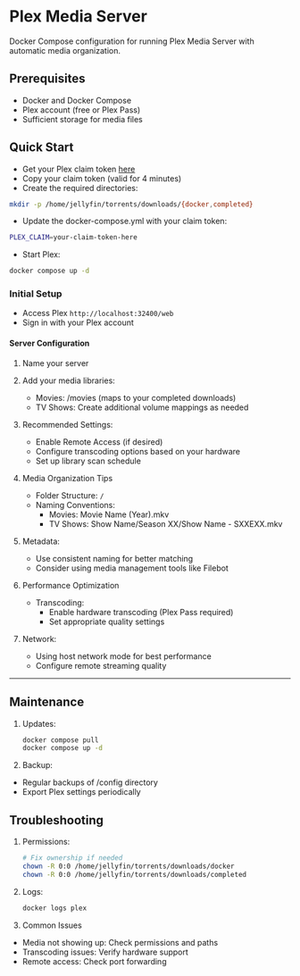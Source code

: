 # Plex Media Server

Docker Compose configuration for running Plex Media Server with automatic media organization.

## Prerequisites

* Docker and Docker Compose
* Plex account (free or Plex Pass)
* Sufficient storage for media files

## Quick Start

* Get your Plex claim token [here](plex.tv/claim)
* Copy your claim token (valid for 4 minutes)
* Create the required directories:

```bash
mkdir -p /home/jellyfin/torrents/downloads/{docker,completed}
```

* Update the docker-compose.yml with your claim token:

```bash
PLEX_CLAIM=your-claim-token-here
```

* Start Plex:

```bash
docker compose up -d
```

### Initial Setup

* Access Plex `http://localhost:32400/web`
* Sign in with your Plex account

#### Server Configuration

1. Name your server

2. Add your media libraries:
    * Movies: /movies (maps to your completed downloads)
    * TV Shows: Create additional volume mappings as needed

3. Recommended Settings:
    * Enable Remote Access (if desired)
    * Configure transcoding options based on your hardware
    * Set up library scan schedule

4. Media Organization Tips
    * Folder Structure: `/`
    * Naming Conventions:
        * Movies: Movie Name (Year).mkv
        * TV Shows: Show Name/Season XX/Show Name - SXXEXX.mkv

5. Metadata:
    * Use consistent naming for better matching
    * Consider using media management tools like Filebot

6. Performance Optimization
    * Transcoding:
        * Enable hardware transcoding (Plex Pass required)
        * Set appropriate quality settings

7. Network:
    * Using host network mode for best performance
    * Configure remote streaming quality

---

## Maintenance

1. Updates:

    ```bash
    docker compose pull
    docker compose up -d
    ```

2. Backup:

* Regular backups of /config directory
* Export Plex settings periodically

## Troubleshooting

1. Permissions:

    ```bash
    # Fix ownership if needed
    chown -R 0:0 /home/jellyfin/torrents/downloads/docker
    chown -R 0:0 /home/jellyfin/torrents/downloads/completed
    ```

2. Logs:

    ```bash
    docker logs plex
    ```

3. Common Issues

* Media not showing up: Check permissions and paths
* Transcoding issues: Verify hardware support
* Remote access: Check port forwarding
